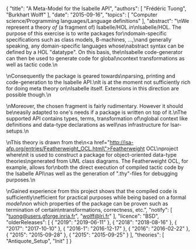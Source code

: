 {
    "title": "A Meta-Model for the Isabelle API",
    "authors": [
        "Frédéric Tuong",
        "Burkhart Wolff"
    ],
    "date": "2015-09-16",
    "topics": [
        "Computer science/Programming languages/Language definitions"
    ],
    "abstract": "\nWe represent a theory <i>of</i> (a fragment of) Isabelle/HOL <i>in</i>\nIsabelle/HOL. The purpose of this exercise is to write packages for\ndomain-specific specifications such as class models, B-machines, ...,\nand generally speaking, any domain-specific languages whose\nabstract syntax can be defined by a HOL \"datatype\". On this basis, the\nIsabelle code-generator can then be used to generate code for global\ncontext transformations as well as tactic code.\n<p>\nConsequently the package is geared towards\nparsing, printing and code-generation to the Isabelle API.\nIt is at the moment not sufficiently rich for doing meta theory on\nIsabelle itself. Extensions in this direction are possible though.\n<p>\nMoreover, the chosen fragment is fairly rudimentary. However it should be\neasily adapted to one's needs if a package is written on top of it.\nThe supported API contains types, terms, transformation of\nglobal context like definitions and data-type declarations as well\nas infrastructure for Isar-setups.\n<p>\nThis theory is drawn from the\n<a href=\"http://isa-afp.org/entries/Featherweight_OCL.html\">Featherweight OCL</a>\nproject where\nit is used to construct a package for object-oriented data-type theories\ngenerated from UML class diagrams. The Featherweight OCL, for example, allows for\nboth the direct execution of compiled tactic code by the Isabelle API\nas well as the generation of \".thy\"-files for debugging purposes.\n<p>\nGained experience from this project shows that the compiled code is sufficiently\nefficient for practical purposes while being based on a formal <i>model</i>\non which properties of the package can be proven such as termination of certain\ntransformations, correctness, etc.",
    "notify": [
        "tuong@users.gforge.inria.fr",
        "wolff@lri.fr"
    ],
    "licence": "BSD",
    "olderReleases": [
        {
            "2019": "2019-06-11"
        },
        {
            "2018": "2018-08-16"
        },
        {
            "2017": "2017-10-10"
        },
        {
            "2016-1": "2016-12-17"
        },
        {
            "2016": "2016-02-22"
        },
        {
            "2015": "2015-09-28"
        },
        {
            "2015": "2015-09-25"
        }
    ],
    "theories": [
        "Antiquote_Setup",
        "Init"
    ]
}